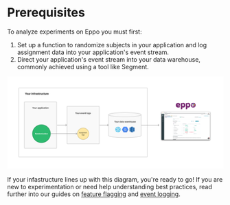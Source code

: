 # Prerequisites


To analyze experiments on Eppo you must first:

1. Set up a function to randomize subjects in your application and log assignment data into your application's event stream.
2. Direct your application's event stream into your data warehouse, commonly achieved using a tool like Segment.


![Data inputs](../../static/img/feature-flagging/data-inputs.png)

If your infastructure lines up with this diagram, you're ready to go! If you are new to experimentation or need help understanding best practices, read further into our guides on [feature flagging](./feature-flagging) and [event logging](./event-logging).

